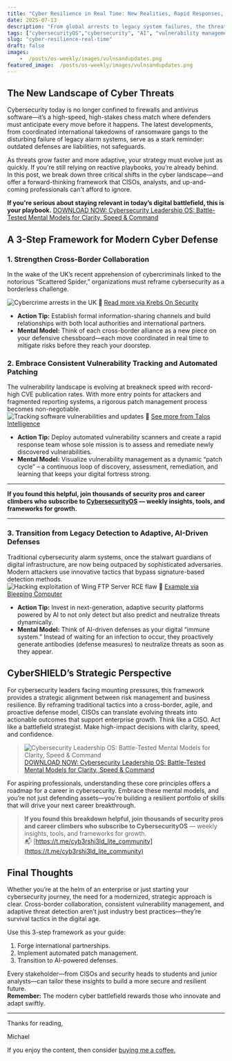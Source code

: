 ```yaml
---
title: "Cyber Resilience in Real Time: New Realities, Rapid Responses, and Next-Gen Strategies"
date: 2025-07-13
description: "From global arrests to legacy system failures, the threat landscape is evolving. Here's a 3-step framework to modernize your cybersecurity defense and stay ahead."
tags: ["cybersecurityOS","cybersecurity", "AI", "vulnerability management", "cross-border", "incident response"]
slug: "cyber-resilience-real-time"
draft: false
images:
    -  /posts/os-weekly/images/vulnsandupdates.png
featured_image:  /posts/os-weekly/images/vulnsandupdates.png
---
```


## The New Landscape of Cyber Threats

Cybersecurity today is no longer confined to firewalls and antivirus software—it’s a high-speed, high-stakes chess match where defenders must anticipate every move before it happens. The latest developments, from coordinated international takedowns of ransomware gangs to the disturbing failure of legacy alarm systems, serve as a stark reminder: outdated defenses are liabilities, not safeguards.

As threats grow faster and more adaptive, your strategy must evolve just as quickly. If you're still relying on reactive playbooks, you’re already behind. In this post, we break down three critical shifts in the cyber landscape—and offer a forward-thinking framework that CISOs, analysts, and up-and-coming professionals can't afford to ignore.

**If you're serious about staying relevant in today’s digital battlefield, this is your playbook.**
[DOWNLOAD NOW: Cybersecurity Leadership OS: Battle-Tested Mental Models for Clarity, Speed & Command](https://cybersecurityos.gumroad.com/l/cybersecurity-leadership-os)

## A 3-Step Framework for Modern Cyber Defense

### 1. Strengthen Cross-Border Collaboration

In the wake of the UK’s recent apprehension of cybercriminals linked to the notorious “Scattered Spider,” organizations must reframe cybersecurity as a borderless challenge.  

![Cybercrime arrests in the UK](/posts/os-weekly/images/cybercrimeuk.png)
🔗 [Read more via Krebs On Security](https://krebsonsecurity.com/2025/07/uk-charges-four-in-scattered-spider-ransom-group/)

- **Action Tip:** Establish formal information-sharing channels and build relationships with both local authorities and international partners.  
- **Mental Model:** Think of each cross-border alliance as a new piece on your defensive chessboard—each move coordinated in real time to mitigate risks before they reach your doorstep.

### 2. Embrace Consistent Vulnerability Tracking and Automated Patching

The vulnerability landscape is evolving at breakneck speed with record-high CVE publication rates. With more entry points for attackers and fragmented reporting systems, a rigorous patch management process becomes non-negotiable.  
![Tracking software vulnerabilities and updates](/posts/os-weekly/images/vulnsandupdates.png)
🔗 [See more from Talos Intelligence](https://blog.talosintelligence.com/patch-track-repeat/)

- **Action Tip:** Deploy automated vulnerability scanners and create a rapid response team whose sole mission is to assess and remediate newly discovered vulnerabilities.  
- **Mental Model:** Visualize vulnerability management as a dynamic “patch cycle” – a continuous loop of discovery, assessment, remediation, and learning that keeps your digital fortress strong.

---

**If you found this helpful, join thousands of security pros and career climbers who subscribe to [**CybersecurityOS**](https://t.me/cyb3rshi3ld_lite_community) — weekly insights, tools, and frameworks for growth.**

---

### 3. Transition from Legacy Detection to Adaptive, AI-Driven Defenses

Traditional cybersecurity alarm systems, once the stalwart guardians of digital infrastructure, are now being outpaced by sophisticated adversaries. Modern attackers use innovative tactics that bypass signature-based detection methods.  
![Hacking exploitation of Wing FTP Server RCE flaw](/posts/os-weekly/images/wingftp.png)
🔗 [Example via Bleeping Computer](https://www.bleepingcomputer.com/news/security/hackers-are-exploiting-critical-rce-flaw-in-wing-ftp-server/)

- **Action Tip:** Invest in next-generation, adaptive security platforms powered by AI to not only detect but also predict and neutralize threats dynamically.  
- **Mental Model:** Think of AI-driven defenses as your digital “immune system.” Instead of waiting for an infection to occur, they proactively generate antibodies (defense measures) to neutralize threats as soon as they appear.

## CyberSHIELD’s Strategic Perspective

For cybersecurity leaders facing mounting pressures, this framework provides a strategic alignment between risk management and business resilience. By reframing traditional tactics into a cross-border, agile, and proactive defense model, CISOs can translate evolving threats into actionable outcomes that support enterprise growth. Think like a CISO. Act like a battlefield strategist. Make high-impact decisions with clarity, speed, and confidence. 

> ![Cybersecurity Leadership OS: Battle-Tested Mental Models for Clarity, Speed & Command](/posts/os-weekly/images/leadershipos.png)
[DOWNLOAD NOW: Cybersecurity Leadership OS: Battle-Tested Mental Models for Clarity, Speed & Command](https://cybersecurityos.gumroad.com/l/cybersecurity-leadership-os)

For aspiring professionals, understanding these core principles offers a roadmap for a career in cybersecurity. Embrace these mental models, and you’re not just defending assets—you’re building a resilient portfolio of skills that will drive your next career breakthrough.

> **If you found this breakdown helpful, join thousands of security pros and career climbers who subscribe to CybersecurityOS** — weekly insights, tools, and frameworks for growth.  
> 📬 [https://t.me/cyb3rshi3ld_lite_community](https://t.me/cyb3rshi3ld_lite_community)

## Final Thoughts

Whether you’re at the helm of an enterprise or just starting your cybersecurity journey, the need for a modernized, strategic approach is clear. Cross-border collaboration, consistent vulnerability management, and adaptive threat detection aren’t just industry best practices—they’re survival tactics in the digital age.

Use this 3-step framework as your guide:

1. Forge international partnerships.  
2. Implement automated patch management.  
3. Transition to AI-powered defenses.

Every stakeholder—from CISOs and security heads to students and junior analysts—can tailor these insights to build a more secure and resilient future.  
**Remember:** The modern cyber battlefield rewards those who innovate and adapt swiftly.

---
Thanks for reading,

Michael

If you enjoy the content, then consider [buying me a coffee.](https://store.cybersecurityos.net/coffee)
